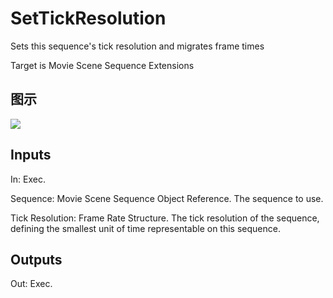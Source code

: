 # SetTickResolution

Sets this sequence's tick resolution and migrates frame times

Target is Movie Scene Sequence Extensions

## 图示

![]($-20221218-20553851.png)

## Inputs

In: Exec.

Sequence: Movie Scene Sequence Object Reference. The sequence to use.

Tick Resolution: Frame Rate Structure. The tick resolution of the sequence, defining the smallest unit of time representable on this sequence.  

## Outputs

Out: Exec.

